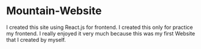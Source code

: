 # Mountain-Website
I created this site using React.js for frontend. I created this only for practice my frontend. I really enjoyed it very much because this was my first Website that I created by myself.
